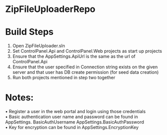 # ZipFileUploaderRepo
# Build Steps
1.	Open ZipFileUploader.sln
2.	Set ControlPanel.Api and ControlPanel.Web projects as start up projects
3.	Ensure that the AppSettings.ApiUrl is the same as the url of ControlPanel.Api
4.	Ensure that the user specified in Connection string exists on the given server and that user has DB create permission (for seed data creation)
5.	Run both projects mentioned in step two together

# Notes:
•	Register a user in the web portal and login using those credentials\
•	Basic authentication user name and password can be found in AppSettings. BasicAuthUsername AppSettings.BasicAuthPassword\
•	Key for encryption can be found in AppSettings.EncryptionKey
